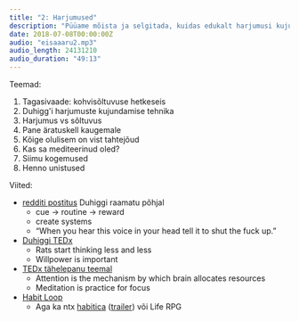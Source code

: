 ```yaml
---
title: "2: Harjumused"
description: "Püüame mõista ja selgitada, kuidas edukalt harjumusi kujundada."
date: 2018-07-08T00:00:00Z
audio: "eisaaaru2.mp3"
audio_length: 24131210
audio_duration: "49:13"
---
```

Teemad:

  1. Tagasivaade: kohvisõltuvuse hetkeseis
  1. Duhigg'i harjumuste kujundamise tehnika
  1. Harjumus vs sõltuvus
  1. Pane äratuskell kaugemale
  1. Kõige olulisem on vist tahtejõud
  1. Kas sa mediteerinud oled?
  1. Siimu kogemused
  1. Henno unistused

Viited:

  * [redditi postitus](https://www.reddit.com/r/TheRedPill/comments/6x5wml/how_to_actually_form_habits_bulletproof_method/?st=JJCP91Z5&sh=29c26351)
    Duhiggi raamatu põhjal 
    * cue -> routine -> reward
    * create systems
    * “When you hear this voice in your head tell it to shut the fuck up.”
  * [Duhiggi TEDx](https://youtu.be/OMbsGBlpP30)
    * Rats start thinking less and less
    * Willpower is important
  * [TEDx tähelepanu teemal](https://youtu.be/nCSS4f2beDY)
    * Attention is the mechanism by which brain allocates resources
    * Meditation is practice for focus
  * [Habit Loop](https://play.google.com/store/apps/details?id=org.isoron.uhabits&hl=en_US)
    * Aga ka ntx [habitica](https://habitica.com/static/home) ([trailer](https://www.youtube.com/watch?v=hgdeJnSili0)) või Life RPG
